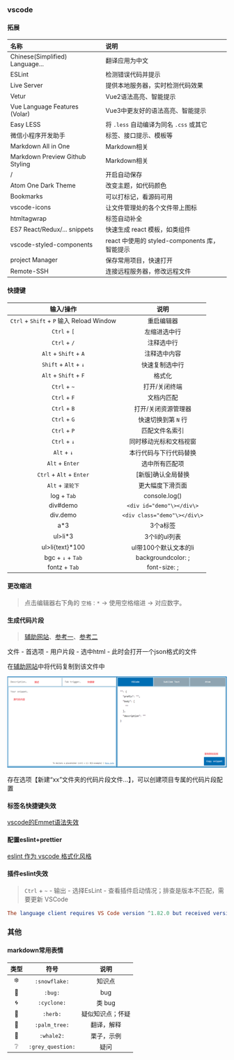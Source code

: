 ### vscode

#### 拓展  

| 名称                            | 说明                                          |
| :------------------------------ | :-------------------------------------------- |
| Chinese(Simplified) Language... | 翻译应用为中文                                |
| ESLint                          | 检测错误代码并提示                            |
| Live Server                     | 提供本地服务器，实时检测代码效果              |
| Vetur                           | Vue2语法高亮、智能提示                        |
| Vue Language Features (Volar)   | Vue3中更友好的语法高亮、智能提示              |
| Easy LESS                       | 将 `.less` 自动编译为同名 `.css` 或其它       |
| 微信小程序开发助手              | 标签、接口提示、模板等                        |
| Markdown All in One             | Markdown相关                                  |
| Markdown Preview Github Styling | Markdown相关                                  |
| /                               | 开启自动保存                                  |
| Atom One Dark Theme             | 改变主题，如代码颜色                          |
| Bookmarks                       | 可以打标记，看源码可用                        |
| vscode-icons                    | 让文件管理处的各个文件带上图标                |
| htmltagwrap                     | 标签自动补全                                  |
| ES7 React/Redux/... snippets    | 快速生成 react 模板，如类组件                 |
| vscode-styled-components        | react 中使用的 styled-components 库，智能提示 |
| project Manager                 | 保存常用项目，快速打开                        |
| Remote-SSH                      | 连接远程服务器，修改远程文件                  |

#### 快捷键  

|                 输入/操作                  |             说明             |
| :----------------------------------------: | :--------------------------: |
| `Ctrl` + `Shift` + `P`  输入 Reload Window |          重启编辑器          |
|                `Ctrl` + `[`                |         左缩进选中行         |
|                `Ctrl` + `/`                |          注释选中行          |
|           `Alt` + `Shift` + `A`            |         注释选中内容         |
|           `Shift` + `Alt` + `↓`            |        快速复制选中行        |
|           `Alt` + `Shift` + `F`            |            格式化            |
|                `Ctrl` + `~`                |        打开/关闭终端         |
|                `Ctrl` + `F`                |          文档内匹配          |
|                `Ctrl` + `B`                |     打开/关闭资源管理器      |
|                `Ctrl` + `G`                |     快速切换到第 `N` 行      |
|                `Ctrl` + `P`                |        匹配文件名索引        |
|                `Ctrl` + `↓`                |    同时移动光标和文档视窗    |
|                `Alt` + `↓`                 |    本行代码与下行代码替换    |
|              `Alt` + `Enter`               |        选中所有匹配项        |
|          `Ctrl` + `Alt` + `Enter`          |      [新版]确认全局替换      |
|              `Alt` + `滚轮下`              |       更大幅度下滑页面       |
|                log + `Tab`                 |        console.log()         |
|                  div#demo                  |  `<div id="demo"\></div\>`   |
|                  div.demo                  | `<div class="demo"\></div\>` |
|                    a\*3                    |           3个a标签           |
|                  ul>li\*3                  |        3个li的ul列表         |
|              ul>li{text}\*100              |    ul带100个默认文本的li     |
|             bgc + `↓` + `Tab`              |      backgroundcolor: ;      |
|               fontz + `Tab`                |         font-size: ;         |

#### 更改缩进 

> 点击编辑器右下角的 `空格：*` -> 使用空格缩进 -> 对应数字。  



#### 生成代码片段

> [辅助网站](https://snippet-generator.app/)、[参考一](http://www.taodudu.cc/news/show-5912388.html?action=onClick)、[参考二](https://blog.csdn.net/m0_47531829/article/details/121195178)

文件 - 首选项 - 用户片段 - 选中html - 此时会打开一个json格式的文件

在[辅助网站](https://snippet-generator.app/)中将代码复制到该文件中

![快速生成代码辅助网站](./img/快速生成代码辅助网站.png)

存在选项【新建“xx”文件夹的代码片段文件...】，可以创建项目专属的代码片段配置



#### 标签名快捷键失效

[vscode的Emmet语法失效](https://blog.csdn.net/weixin_42479421/article/details/133075054)



#### 配置eslint+prettier

[eslint 作为 vscode 格式化风格](https://zhuanlan.zhihu.com/p/456547987)



#### 插件eslint失效

> `Ctrl` + `~`  - 输出 - 选择EsLint - 查看插件启动情况；排查是版本不匹配，需要更新 VSCode

```elm
The language client requires VS Code version ^1.82.0 but received version 1.78.0
```





### 其他

#### markdown常用表情  

|      类型       |       符号        |       说明       |
| :-------------: | :---------------: | :--------------: |
|   :snowflake:   |   `:snowflake:`   |      知识点      |
|      :bug:      |      `:bug:`      |       bug        |
|    :cyclone:    |    `:cyclone:`    |      类 bug      |
|     :herb:      |     `:herb:`      | 疑似知识点；怀疑 |
|   :palm_tree:   |   `:palm_tree:`   |    翻译，解释    |
|    :whale2:     |    `:whale2:`     |    栗子，示例    |
| :grey_question: | `:grey_question:` |       疑问       |



